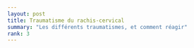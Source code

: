 ```yaml
---
layout: post
title: Traumatisme du rachis-cervical
summary: "Les différents traumatismes, et comment réagir"
rank: 3
---
```



